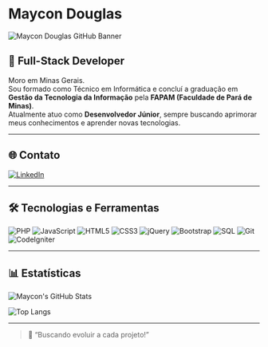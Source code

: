 # Maycon Douglas

![Maycon Douglas GitHub Banner](https://capsule-render.vercel.app/api?type=waving&color=gradient&height=100&section=header&text=Maycon%20Douglas&fontSize=30&fontAlign=50&fontColor=fff)

## 🚀 Full-Stack Developer  

Moro em Minas Gerais.  
Sou formado como Técnico em Informática e concluí a graduação em **Gestão da Tecnologia da Informação** pela **FAPAM (Faculdade de Pará de Minas)**.  
Atualmente atuo como **Desenvolvedor Júnior**, sempre buscando aprimorar meus conhecimentos e aprender novas tecnologias.

---

## 🌐 Contato  
[![LinkedIn](https://img.shields.io/badge/-LinkedIn-0A66C2?style=for-the-badge&logo=linkedin&logoColor=white)](https://www.linkedin.com/in/maycon-santos-a2bb4524a/?utm_source=share&utm_campaign=share_via&utm_content=profile&utm_medium=android_app)

---

## 🛠️ Tecnologias e Ferramentas  

![PHP](https://img.shields.io/badge/-PHP-777BB4?style=flat&logo=php&logoColor=white)
![JavaScript](https://img.shields.io/badge/-JavaScript-F7DF1E?style=flat&logo=javascript&logoColor=black)
![HTML5](https://img.shields.io/badge/-HTML5-E34F26?style=flat&logo=html5&logoColor=white)
![CSS3](https://img.shields.io/badge/-CSS3-1572B6?style=flat&logo=css3&logoColor=white)
![jQuery](https://img.shields.io/badge/-jQuery-0769AD?style=flat&logo=jquery&logoColor=white)
![Bootstrap](https://img.shields.io/badge/-Bootstrap-7952B3?style=flat&logo=bootstrap&logoColor=white)
![SQL](https://img.shields.io/badge/-SQL-4479A1?style=flat&logo=mysql&logoColor=white)
![Git](https://img.shields.io/badge/-Git-F05032?style=flat&logo=git&logoColor=white)
![CodeIgniter](https://img.shields.io/badge/-CodeIgniter-EF4223?style=flat&logo=codeigniter&logoColor=white)

---

## 📊 Estatísticas  

![Maycon's GitHub Stats](https://github-readme-stats.vercel.app/api?username=MayconD27&show_icons=true&theme=github_dark&locale=pt-br)

![Top Langs](https://github-readme-stats.vercel.app/api/top-langs/?username=MayconD27&layout=compact&theme=github_dark)

---

> 💬 “Buscando evoluir a cada projeto!”
